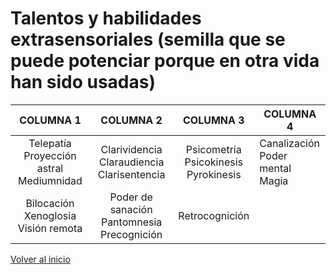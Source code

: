 # Talentos y habilidades extrasensoriales (semilla que se puede potenciar porque en otra vida han sido usadas)

|                   COLUMNA 1                   |                     COLUMNA 2                    |                  COLUMNA 3                 | COLUMNA 4                             |
|:---------------------------------------------:|:------------------------------------------------:|:------------------------------------------:|---------------------------------------|
| Telepatía<br>Proyección astral<br>Mediumnidad | Clarividencia<br>Claraudiencia<br>Clarisentencia | Psicometría<br>Psicokinesis<br>Pyrokinesis | Canalización<br>Poder mental<br>Magia |
|   Bilocación<br>Xenoglosia<br>Visión remota   | Poder de sanación<br>Pantomnesia<br>Precognición |               Retrocognición               |                                       |

[Volver al inicio](../index.md)
